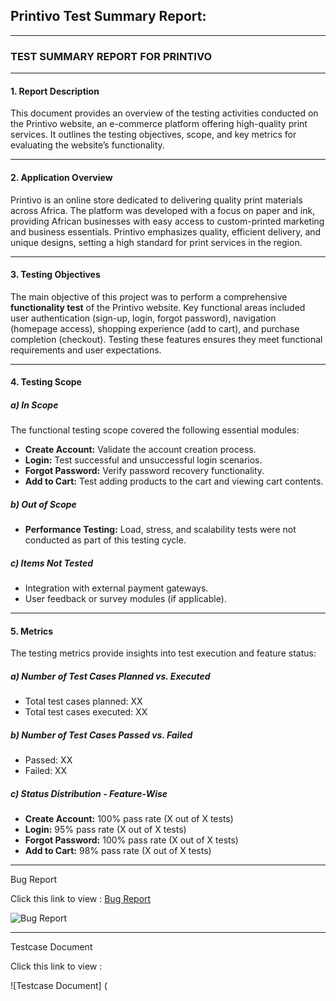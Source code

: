 
## **Printivo Test Summary Report**:

---

### TEST SUMMARY REPORT FOR PRINTIVO

---

#### 1. Report Description
This document provides an overview of the testing activities conducted on the Printivo website, an e-commerce platform offering high-quality print services. It outlines the testing objectives, scope, and key metrics for evaluating the website’s functionality.

---

#### 2. Application Overview
Printivo is an online store dedicated to delivering quality print materials across Africa. The platform was developed with a focus on paper and ink, providing African businesses with easy access to custom-printed marketing and business essentials. Printivo emphasizes quality, efficient delivery, and unique designs, setting a high standard for print services in the region.

---

#### 3. Testing Objectives
The main objective of this project was to perform a comprehensive **functionality test** of the Printivo website. Key functional areas included user authentication (sign-up, login, forgot password), navigation (homepage access), shopping experience (add to cart), and purchase completion (checkout). Testing these features ensures they meet functional requirements and user expectations.

---

#### 4. Testing Scope
##### a) In Scope
The functional testing scope covered the following essential modules:
   - **Create Account:** Validate the account creation process.
   - **Login:** Test successful and unsuccessful login scenarios.
   - **Forgot Password:** Verify password recovery functionality.
   - **Add to Cart:** Test adding products to the cart and viewing cart contents.

##### b) Out of Scope
   - **Performance Testing:** Load, stress, and scalability tests were not conducted as part of this testing cycle.

##### c) Items Not Tested
   - Integration with external payment gateways.
   - User feedback or survey modules (if applicable).

---

#### 5. Metrics
The testing metrics provide insights into test execution and feature status:

##### a) Number of Test Cases Planned vs. Executed
   - Total test cases planned: XX
   - Total test cases executed: XX

##### b) Number of Test Cases Passed vs. Failed
   - Passed: XX
   - Failed: XX

##### c) Status Distribution - Feature-Wise
   - **Create Account:** 100% pass rate (X out of X tests)
   - **Login:** 95% pass rate (X out of X tests)
   - **Forgot Password:** 100% pass rate (X out of X tests)
   - **Add to Cart:** 98% pass rate (X out of X tests)

---
Bug Report 

Click this link to view : [Bug Report](https://docs.google.com/spreadsheets/d/1FF_7z4GE3uyYo_1ase3Gg0DRLQkYjmWSkAnAEsvFUG4/edit?usp=sharing)

![Bug Report](https://github.com/Abydams/Portfolio-Projects/blob/main/Printivo%20Software%20Testing%20Project/Bug%20Report%20for%20Printivo.png)

---
Testcase Document

Click this link to view : 


![Testcase Document] (


